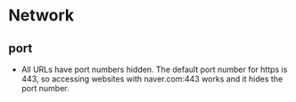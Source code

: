 # Network

## port

- All URLs have port numbers hidden. The default port number for https is 443, so accessing websites with naver.com:443 works and it hides the port number.
